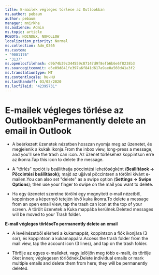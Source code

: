 ```yaml
---
title: E-mailek végleges törlése az Outlookban
ms.author: pebaum
author: pebaum
manager: mnirkhe
ms.audience: Admin
ms.topic: article
ROBOTS: NOINDEX, NOFOLLOW
localization_priority: Normal
ms.collection: Adm_O365
ms.custom:
- "9001176"
- "3137"
ms.openlocfilehash: d9b74b39c344559c87147d9f8efb6b6e6f8238b3
ms.sourcegitcommit: e5e09d841fe397a6f841d617a9ae0a560d41a3f2
ms.translationtype: MT
ms.contentlocale: hu-HU
ms.lasthandoff: 03/03/2020
ms.locfileid: "42395731"
---
```

# <a name="permanently-delete-an-email-in-outlook"></a><span data-ttu-id="3f0a9-102">E-mailek végleges törlése az Outlookban</span><span class="sxs-lookup"><span data-stu-id="3f0a9-102">Permanently delete an email in Outlook</span></span>

- <span data-ttu-id="3f0a9-103">A beérkezett üzenetek nézetben hosszan nyomja meg az üzenetet, és megjelenik a kukák ikonja.</span><span class="sxs-lookup"><span data-stu-id="3f0a9-103">From the inbox view, long-press a message, and you'll see the trash can icon.</span></span> <span data-ttu-id="3f0a9-104">Az üzenet törléséhez koppintson erre az ikonra.</span><span class="sxs-lookup"><span data-stu-id="3f0a9-104">Tap this icon to delete the message.</span></span>

- <span data-ttu-id="3f0a9-105">A "törlés" opciót is beállíthatja pöccintési lehetőségként (**Beállítások -> Pöccintési beállítások);** majd az ujjával pöccintsen a törölni kívánt e-mailen.</span><span class="sxs-lookup"><span data-stu-id="3f0a9-105">You can also set "delete" as a swipe option (**Settings -> Swipe Options**); then use your finger to swipe on the mail you want to delete.</span></span> 

- <span data-ttu-id="3f0a9-106">Ha egy üzenetet szeretne törölni egy megnyitott e-mail nézetből, koppintson a képernyő tetején lévő kuka ikonra.</span><span class="sxs-lookup"><span data-stu-id="3f0a9-106">To delete a message from an open email view, tap the trash can icon at the top of your screen.</span></span> <span data-ttu-id="3f0a9-107">A törölt üzenetek a Kuka mappába kerülnek.</span><span class="sxs-lookup"><span data-stu-id="3f0a9-107">Deleted messages will be moved to your Trash folder.</span></span> 

<span data-ttu-id="3f0a9-108">**E-mail végleges törlése**</span><span class="sxs-lookup"><span data-stu-id="3f0a9-108">**To permanently delete an email**</span></span>

- <span data-ttu-id="3f0a9-109">A levélnézetből elérheti a kukamappát, koppintson a fiók ikonjára (3 sor), és koppintson a kukamappára.</span><span class="sxs-lookup"><span data-stu-id="3f0a9-109">Access the trash folder from the mail view, tap the account icon (3 lines), and tap on the trash folder.</span></span>

- <span data-ttu-id="3f0a9-110">Törölje az egyes e-maileket, vagy jelöljön meg több e-mailt, és törölje őket innen; véglegesen törlődnek.</span><span class="sxs-lookup"><span data-stu-id="3f0a9-110">Delete individual emails or mark multiple emails and delete them from here; they will be permanently deleted.</span></span>